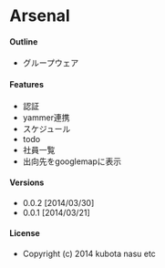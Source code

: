 Arsenal
===

#### Outline

- グループウェア

#### Features

- 認証
- yammer連携
- スケジュール
- todo
- 社員一覧
- 出向先をgooglemapに表示

#### Versions

- 0.0.2 [2014/03/30]
- 0.0.1 [2014/03/21]

#### License

- Copyright (c) 2014 kubota nasu etc

